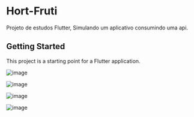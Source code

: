 # Hort-Fruti

Projeto de estudos Flutter,
Simulando um aplicativo consumindo uma api.

## Getting Started

This project is a starting point for a Flutter application.

![image](https://user-images.githubusercontent.com/65204996/227070705-b755fc98-4bad-49a1-a7f5-2f0371136045.png)

![image](https://user-images.githubusercontent.com/65204996/227070795-b25c56cb-ab9b-43b7-894c-64bcf20df9a7.png)

![image](https://user-images.githubusercontent.com/65204996/227070839-9a4387f8-bb5d-453f-a42e-b3481202010e.png)

![image](https://user-images.githubusercontent.com/65204996/227070890-f3a1d58d-4a2f-43c8-b894-a06e7fa2b731.png)
